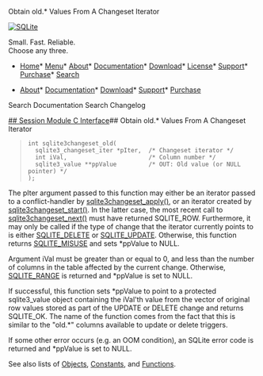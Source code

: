 




Obtain old.\* Values From A Changeset Iterator




[![SQLite](../images/sqlite370_banner.gif)](../index.html)


Small. Fast. Reliable.  
Choose any three.


* [Home](../index.html)* [Menu](javascript:void(0))* [About](../about.html)* [Documentation](../docs.html)* [Download](../download.html)* [License](../copyright.html)* [Support](../support.html)* [Purchase](../prosupport.html)* [Search](javascript:void(0))




* [About](../about.html)* [Documentation](../docs.html)* [Download](../download.html)* [Support](../support.html)* [Purchase](../prosupport.html)






Search Documentation
Search Changelog







[## Session Module C Interface](../session/intro.html)## Obtain old.\* Values From A Changeset Iterator


> ```
> int sqlite3changeset_old(
>   sqlite3_changeset_iter *pIter,  /* Changeset iterator */
>   int iVal,                       /* Column number */
>   sqlite3_value **ppValue         /* OUT: Old value (or NULL pointer) */
> );
> 
> ```


The pIter argument passed to this function may either be an iterator
passed to a conflict\-handler by [sqlite3changeset\_apply()](../session/sqlite3changeset_apply.html), or an iterator
created by [sqlite3changeset\_start()](../session/sqlite3changeset_start.html). In the latter case, the most recent
call to [sqlite3changeset\_next()](../session/sqlite3changeset_next.html) must have returned SQLITE\_ROW. 
Furthermore, it may only be called if the type of change that the iterator
currently points to is either [SQLITE\_DELETE](../c3ref/c_alter_table.html) or [SQLITE\_UPDATE](../c3ref/c_alter_table.html). Otherwise,
this function returns [SQLITE\_MISUSE](../rescode.html#misuse) and sets \*ppValue to NULL.


Argument iVal must be greater than or equal to 0, and less than the number
of columns in the table affected by the current change. Otherwise,
[SQLITE\_RANGE](../rescode.html#range) is returned and \*ppValue is set to NULL.


If successful, this function sets \*ppValue to point to a protected
sqlite3\_value object containing the iVal'th value from the vector of 
original row values stored as part of the UPDATE or DELETE change and
returns SQLITE\_OK. The name of the function comes from the fact that this 
is similar to the "old.\*" columns available to update or delete triggers.


If some other error occurs (e.g. an OOM condition), an SQLite error code
is returned and \*ppValue is set to NULL.


See also lists of
 [Objects](../session/objlist.html),
 [Constants](../session/constlist.html), and
 [Functions](../session/funclist.html).


